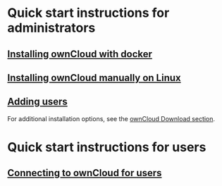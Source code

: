 # Quick start instructions for administrators

## [Installing ownCloud with docker](/ownCloud_quick_start/docker_install)

## [Installing ownCloud manually on Linux](/ownCloud_quick_start/manual_install)

## [Adding users](/ownCloud_quick_start/adding_users)

For additional installation options, see the [ownCloud Download section](https://owncloud.org/download/).

# Quick start instructions for users

## [Connecting to ownCloud for users](/ownCloud_quick_start/user_connection)